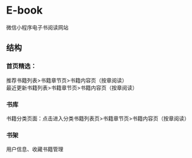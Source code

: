 # E-book
微信小程序电子书阅读网站</br>
## 结构
### 首页精选： 

推荐书籍列表>书籍章节页>书籍内容页（按章阅读）</br>
最近更新书籍列表>书籍章节页>书籍内容页（按章阅读）</br>
### 书库

书籍分类页面：点击进入分类书籍列表页>书籍章节页>书籍内容页（按章阅读）</br>
### 书架  
用户信息、收藏书籍管理
